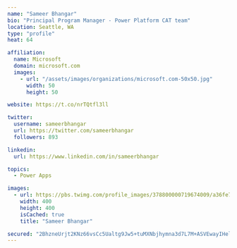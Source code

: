 ```yaml
---
name: "Sameer Bhangar"
bio: "Principal Program Manager - Power Platform CAT team"
location: Seattle, WA
type: "profile"
heat: 64

affiliation:
  name: Microsoft
  domain: microsoft.com
  images:
    - url: "/assets/images/organizations/microsoft.com-50x50.jpg"
      width: 50
      height: 50

website: https://t.co/nrTQtfl3ll

twitter:
  username: sameerbhangar
  url: https://twitter.com/sameerbhangar
  followers: 893

linkedin:
  url: https://www.linkedin.com/in/sameerbhangar

topics:
  - Power Apps

images:
  - url: https://pbs.twimg.com/profile_images/378800000719674009/a36fe7ddfab1778b76e5793772e43798_400x400.jpeg
    width: 400
    height: 400
    isCached: true
    title: "Sameer Bhangar"

secured: "2BhzneUrjt2KNz66vsCc5Ualtg9Jw5+tuMXNbjhymna3d7L7M+ASVEwayIHelMn0SHlQzdT+2QSTs2lEggZKAtfeObRqKInmxplvdj+ldPPDLolgXp+3jsfCAQEJIxK5bwZULuuNSBSTFOTfyUnC46Y43QS+/P2V27FkZm19K78BZF5FGVMd4jsk0COfnaG+miwMRc5IsLIjk40dGEgOqg0k3ITwFtjtWG4pDz7dh1RhXq4JyzyCbo4WOaJHJf1qJhYnqlvhV063rpp+yKaXLL9Slux3wKjEZKikCCXiaWMwzX+iurBolamEpFPVCA1xb05FwBM0o7a6vwP/a0Kz5VSju3TOv/MvDz2PlyZpYafKE4X5QWGZIjLpndGkyBd3cGS8hNVowgunpqp7BlwOZg==;ZFOuHaAWGIWdVFij8dvKBw=="
---
```


